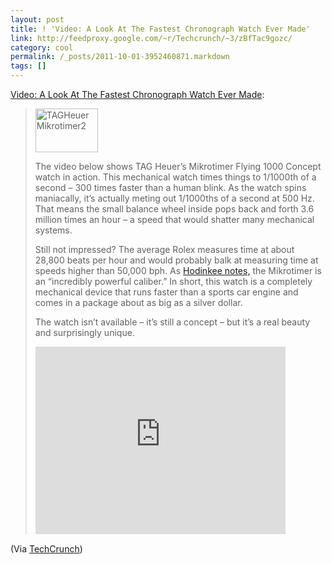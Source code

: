 ```yaml
---
layout: post
title: ! 'Video: A Look At The Fastest Chronograph Watch Ever Made'
link: http://feedproxy.google.com/~r/Techcrunch/~3/zBfTac9gozc/
category: cool
permalink: /_posts/2011-10-01-3952460871.markdown
tags: []
---
```


<p><a href="http://feedproxy.google.com/~r/Techcrunch/~3/zBfTac9gozc/">Video: A Look At The Fastest Chronograph Watch Ever Made</a>:</p>
<blockquote>
<p><img title="TAGHeuerMikrotimer2" src="http://tctechcrunch2011.files.wordpress.com/2011/09/tagheuermikrotimer2.jpeg?w=100&amp;h=70&amp;crop=1" alt="TAGHeuerMikrotimer2" width="100" height="70" /></p>
<p>The video below shows TAG Heuer’s Mikrotimer Flying 1000 Concept watch in action. This mechanical watch times things to 1/1000th of a second – 300 times faster than a human blink. As the watch spins maniacally, it’s actually meting out 1/1000ths of a second at 500 Hz. That means the small balance wheel inside pops back and forth 3.6 million times an hour – a speed that would shatter many mechanical systems.</p>
<p>Still not impressed? The average Rolex measures time at about 28,800 beats per hour and would probably balk at measuring time at speeds higher than 50,000 bph. As <a href="http://www.hodinkee.com/blog/2011/9/25/exclusive-hands-on-q-just-how-fast-is-tag-heuers-mikrotimer.html">Hodinkee notes,</a> the Mikrotimer is an “incredibly powerful caliber.” In short, this watch is a completely mechanical device that runs faster than a sports car engine and comes in a package about as big as a silver dollar.</p>
<p>The watch isn’t available – it’s still a concept – but it’s a real beauty and surprisingly unique.</p>
<div><iframe src="http://player.vimeo.com/video/29563992" width="400" height="300" frameborder="0"></iframe></div>
<img src="http://feeds.feedburner.com/~r/Techcrunch/~4/zBfTac9gozc" alt="" width="1" height="1" /></blockquote>
<p>(Via <a href="http://techcrunch.com">TechCrunch</a>)</p>
